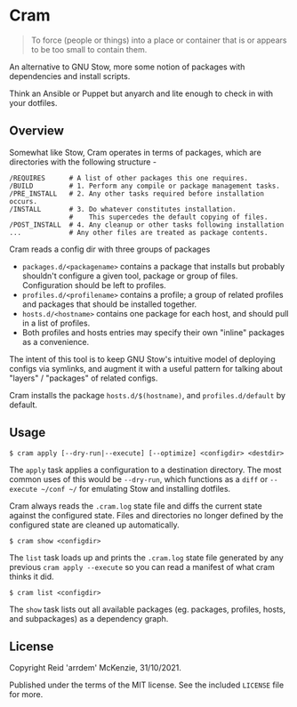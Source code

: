 # Cram

> To force (people or things) into a place or container that is or appears to be too small to contain them.

An alternative to GNU Stow, more some notion of packages with dependencies and install scripts.

Think an Ansible or Puppet but anyarch and lite enough to check in with your dotfiles.

## Overview

Somewhat like Stow, Cram operates in terms of packages, which are directories with the following structure -

```
/REQUIRES      # A list of other packages this one requires.
/BUILD         # 1. Perform any compile or package management tasks.
/PRE_INSTALL   # 2. Any other tasks required before installation occurs.
/INSTALL       # 3. Do whatever constitutes installation.
               #    This supercedes the default copying of files.
/POST_INSTALL  # 4. Any cleanup or other tasks following installation
...            # Any other files are treated as package contents.

```

Cram reads a config dir with three groups of packages
- `packages.d/<packagename>` contains a package that installs but probably shouldn't configure a given tool, package or group of files.
  Configuration should be left to profiles.
- `profiles.d/<profilename>` contains a profile; a group of related profiles and packages that should be installed together.
- `hosts.d/<hostname>` contains one package for each host, and should pull in a list of profiles.
- Both profiles and hosts entries may specify their own "inline" packages as a convenience.

The intent of this tool is to keep GNU Stow's intuitive model of deploying configs via symlinks, and augment it with a useful pattern for talking about "layers" / "packages" of related configs.

Cram installs the package `hosts.d/$(hostname)`, and `profiles.d/default` by default.

## Usage

```
$ cram apply [--dry-run|--execute] [--optimize] <configdir> <destdir>
```

The `apply` task applies a configuration to a destination directory.
The most common uses of this would be `--dry-run`, which functions as a `diff` or `--execute ~/conf ~/` for emulating Stow and installing dotfiles.

Cram always reads the `.cram.log` state file and diffs the current state against the configured state.
Files and directories no longer defined by the configured state are cleaned up automatically.

```
$ cram show <configdir>
```

The `list` task loads up and prints the `.cram.log` state file generated by any previous `cram apply --execute` so you can read a manifest of what cram thinks it did.

```
$ cram list <configdir>
```

The `show` task lists out all available packages (eg. packages, profiles, hosts, and subpackages) as a dependency graph.

## License

Copyright Reid 'arrdem' McKenzie, 31/10/2021.

Published under the terms of the MIT license.
See the included `LICENSE` file for more.
